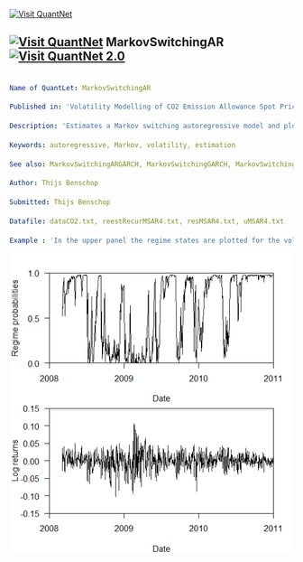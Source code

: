 [<img src="https://github.com/QuantLet/Styleguide-and-FAQ/blob/master/pictures/banner.png" width="888" alt="Visit QuantNet">](http://quantlet.de/)

## [<img src="https://github.com/QuantLet/Styleguide-and-FAQ/blob/master/pictures/qloqo.png" alt="Visit QuantNet">](http://quantlet.de/) **MarkovSwitchingAR** [<img src="https://github.com/QuantLet/Styleguide-and-FAQ/blob/master/pictures/QN2.png" width="60" alt="Visit QuantNet 2.0">](http://quantlet.de/)

```yaml

Name of QuantLet: MarkovSwitchingAR

Published in: 'Volatility Modelling of CO2 Emission Allowance Spot Prices with Regime-Switching GARCH Models'

Description: 'Estimates a Markov switching autoregressive model and plots the estimated states for CO2 spot price data from 2008 to 2011'

Keywords: autoregressive, Markov, volatility, estimation

See also: MarkovSwitchingARGARCH, MarkovSwitchingGARCH, MarkovSwitchingNormal

Author: Thijs Benschop

Submitted: Thijs Benschop

Datafile: dataCO2.txt, reestRecurMSAR4.txt, resMSAR4.txt, uMSAR4.txt

Example : 'In the upper panel the regime states are plotted for the volatility of the daily CO2 futures price data, which are plotted in the lower panel'

```

![Picture1](MarkovSwitchingAR4_1.png)